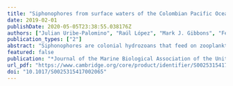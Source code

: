 ```yaml
---
title: "Siphonophores from surface waters of the Colombian Pacific Ocean"
date: 2019-02-01
publishDate: 2020-05-05T23:38:55.038176Z
authors: ["Julian Uribe-Palomino", "Raúl López", "Mark J. Gibbons", "Felipe Gusmão", "Anthony J. Richardson"]
publication_types: ["2"]
abstract: "Siphonophores are colonial hydrozoans that feed on zooplankton including ﬁsh larvae, and occur throughout the world’s oceans from surface waters to ocean depths. Here we describe the composition of hyponeustonic siphonophores (0– 3 m depth) from the tropical Colombian Paciﬁc Ocean based on 131 plankton samples collected between June –October from 2001–2004. Samples were dominated by species of Calycophorae, with only three species of Physonectae identiﬁed, consistent with their deeper depth distribution. Muggiaea atlantica, Chelophyes contorta, Diphyes dispar, and Eudoxoides mitra were the most common of the 21 species identiﬁed. We found moderate structuring of the siphonophore community by the salinity gradient from inshore to offshore, and greater richness during the night because of diel vertical migration. Temperature did not play a signiﬁcant role in structuring siphonophore communities, perhaps because of the narrow temperature range observed (3.5 8C). We extend the known temperature and salinity range of several species, including M. atlantica up to temperatures of 28.6 8C and salinities down to 24.7. Interestingly, only polygastric stages of M. atlantica were found, suggesting the reproductive stage of M. atlantica in tropical waters might be found in deeper waters. Chelophyes appendiculata was rare in our study and C. contorta was common, providing evidence they have a potential allopatric relationship, with C. contorta replacing C. appendiculata in warm water. Finally, we found siphonophore abundance was positively related to the abundance of copepods and ﬁsh eggs, with the top 13 most abundant species all having positive correlations, suggesting siphonophore abundances are tightly controlled by their food."
featured: false
publication: "*Journal of the Marine Biological Association of the United Kingdom*"
url_pdf: "https://www.cambridge.org/core/product/identifier/S0025315417002065/type/journal_article"
doi: "10.1017/S0025315417002065"
---
```


